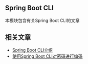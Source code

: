 ## Spring Boot CLI

本模块包含有关Spring Boot CLI的文章

## 相关文章

+ [Spring Boot CLI介绍](docs/SpringBoot-CLI介绍.md)
+ [使用Spring Boot CLI对密码进行编码](docs/使用SpringBoot-CLI对密码进行编码.md)